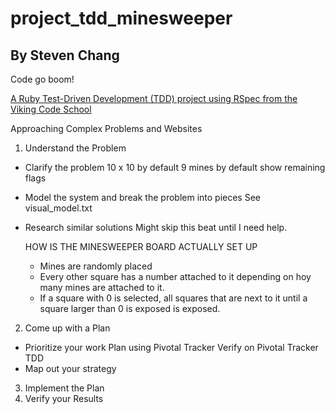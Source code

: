 # project_tdd_minesweeper
By Steven Chang
------------------------
Code go boom!

[A Ruby Test-Driven Development (TDD) project using RSpec from the Viking Code School](http://www.vikingcodeschool.com)

Approaching Complex Problems and Websites

1. Understand the Problem
 - Clarify the problem
 	10 x 10 by default
 	9 mines by default
 	show remaining flags
 - Model the system and break the problem into pieces
 	See visual_model.txt
 - Research similar solutions
 	Might skip this beat until I need help.

 	HOW IS THE MINESWEEPER BOARD ACTUALLY SET UP
 	- Mines are randomly placed
 	- Every other square has a number attached to it depending on hoy many mines are attached to it.
 	- If a square with 0 is selected, all squares that are next to it until a square larger than 0
 	is exposed is exposed.

2. Come up with a Plan
 - Prioritize your work
 	Plan using Pivotal Tracker
 	Verify on Pivotal Tracker
 	TDD
 - Map out your strategy
3. Implement the Plan
4. Verify your Results
